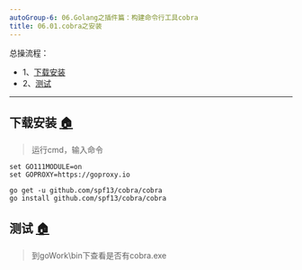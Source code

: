 ```yaml
---
autoGroup-6: 06.Golang之插件篇：构建命令行工具cobra
title: 06.01.cobra之安装
---
```


总操流程：
- 1、[下载安装](#go-01)
- 2、[测试](#go-02)

***

## 下载安装 <a name="go-01" href="#" >:house:</a>

> 运行cmd，输入命令

```shell
set GO111MODULE=on
set GOPROXY=https://goproxy.io

go get -u github.com/spf13/cobra/cobra
go install github.com/spf13/cobra/cobra

```

## 测试 <a name="go-02" href="#" >:house:</a>

> 到goWork\bin下查看是否有cobra.exe

